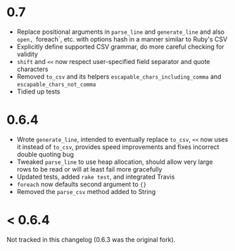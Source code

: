 
# 0.7

- Replace positional arguments in `parse_line` and `generate_line` and also `open, `foreach`, etc. with options hash in a manner similar to Ruby's CSV
- Explicitly define supported CSV grammar, do more careful checking for validity
- `shift` and `<<` now respect user-specified field separator and quote characters
- Removed `to_csv` and its helpers `escapable_chars_including_comma` and `escapable_chars_not_comma`
- Tidied up tests

# 0.6.4

- Wrote `generate_line`, intended to eventually replace `to_csv`, `<<` now uses it instead of `to_csv`, provides speed improvements and fixes incorrect double quoting bug
- Tweaked `parse_line` to use heap allocation, should allow very large rows to be read or will at least fail more gracefully
- Updated tests, added `rake test`, and integrated Travis
- `foreach` now defaults second argument to `{}`
- Removed the `parse_csv` method added to String

# < 0.6.4

Not tracked in this changelog (0.6.3 was the original fork).